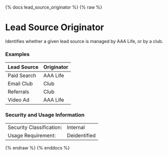 {% docs lead_source_originator %}
{% raw %}

<a name="lead_source_originator"></a>
# Lead Source Originator
Identifies whether a given lead source is managed by AAA Life, or by a club.

### Examples
| Lead Source | Originator |
|-------------|------------|
| Paid Search | AAA Life   |
| Email Club  | Club       |
| Referrals   | Club       |
| Video Ad    | AAA Life   |

### Security and Usage Information
|     |     |
| --- | --- |
| Security Classification: | Internal |
| Usage Requirement:       | Deidentified |

{% endraw %}
{% enddocs %}

